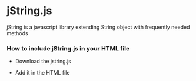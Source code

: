 jString.js
==========

jString is a javascript library extending String object with frequently needed methods


### How to include jString.js in your HTML file

* Download the jstring.js

* Add it in the HTML file

<script src="jstring.js" type="text/javascript" language="javascript"></script>
